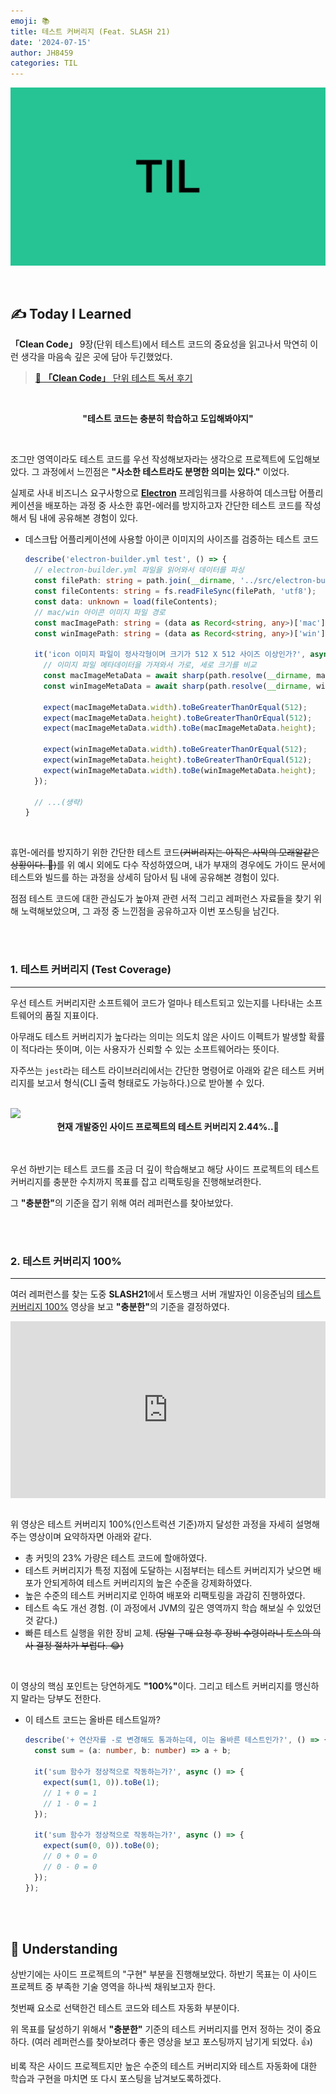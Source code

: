 ```yaml
---
emoji: 📚
title: 테스트 커버리지 (Feat. SLASH 21)
date: '2024-07-15'
author: JH8459
categories: TIL
---
```


![github-blog.png](../../assets/common/TIL.jpeg)

<br>

## ✍️ **T**oday **I** **L**earned

**「Clean Code」** 9장(단위 테스트)에서 테스트 코드의 중요성을 읽고나서 막연히 이런 생각을 마음속 깊은 곳에 담아 두긴했었다.

> <a href="https://blog.jh8459.com/2023-04-09-BOOK/" target="_blank">📌 <strong>「Clean Code」</strong> 단위 테스트 독서 후기</a>

<br>
<p align="center"><strong>"테스트 코드는 충분히 학습하고 도입해봐야지"</strong></p>
<br>

조그만 영역이라도 테스트 코드를 우선 작성해보자라는 생각으로 프로젝트에 도입해보았다. 그 과정에서 느낀점은 <strong>"사소한 테스트라도 분명한 의미는 있다."</strong> 이었다.

실제로 사내 비즈니스 요구사항으로 <a href="https://www.electronjs.org/" target="_blank"><strong>Electron</strong></a> 프레임워크를 사용하여 데스크탑 어플리케이션을 배포하는 과정 중 사소한 휴먼-에러를 방지하고자 간단한 테스트 코드를 작성해서 팀 내에 공유해본 경험이 있다.

- 데스크탑 어플리케이션에 사용할 아이콘 이미지의 사이즈를 검증하는 테스트 코드

  ```typescript
  describe('electron-builder.yml test', () => {
    // electron-builder.yml 파일을 읽어와서 데이터를 파싱
    const filePath: string = path.join(__dirname, '../src/electron-builder.yml');
    const fileContents: string = fs.readFileSync(filePath, 'utf8');
    const data: unknown = load(fileContents);
    // mac/win 아이콘 이미지 파일 경로
    const macImagePath: string = (data as Record<string, any>)['mac']['icon'];
    const winImagePath: string = (data as Record<string, any>)['win']['icon'];

    it('icon 이미지 파일이 정사각형이며 크기가 512 X 512 사이즈 이상인가?', async () => {
      // 이미지 파일 메타데이터을 가져와서 가로, 세로 크기를 비교
      const macImageMetaData = await sharp(path.resolve(__dirname, macImagePath)).metadata();
      const winImageMetaData = await sharp(path.resolve(__dirname, winImagePath)).metadata();

      expect(macImageMetaData.width).toBeGreaterThanOrEqual(512);
      expect(macImageMetaData.height).toBeGreaterThanOrEqual(512); 
      expect(macImageMetaData.width).toBe(macImageMetaData.height);

      expect(winImageMetaData.width).toBeGreaterThanOrEqual(512);
      expect(winImageMetaData.height).toBeGreaterThanOrEqual(512); 
      expect(winImageMetaData.width).toBe(winImageMetaData.height);
    });

    // ...(생략)
  }
  ```
<br>

휴먼-에러를 방지하기 위한 간단한 테스트 코드<del>(커버리지는 아직은 사막의 모래알같은 상황이다. 🥲)</del>를 위 예시 외에도 다수 작성하였으며, 내가 부재의 경우에도 가이드 문서에 테스트와 빌드를 하는 과정을 상세히 담아서 팀 내에 공유해본 경험이 있다.

점점 테스트 코드에 대한 관심도가 높아져 관련 서적 그리고 레퍼런스 자료들을 찾기 위해 노력해보았으며, 그 과정 중 느낀점을 공유하고자 이번 포스팅을 남긴다.

<br>
<br>

### 1. 테스트 커버리지 (Test Coverage)

---

우선 테스트 커버리지란 소프트웨어 코드가 얼마나 테스트되고 있는지를 나타내는 소프트웨어의 품질 지표이다.

아무래도 테스트 커버리지가 높다라는 의미는 의도치 않은 사이드 이펙트가 발생할 확률이 적다라는 뜻이며, 이는 사용자가 신뢰할 수 있는 소프트웨어라는 뜻이다.

자주쓰는 `jest`라는 테스트 라이브러리에서는 간단한 명령어로 아래와 같은 테스트 커버리지를 보고서 형식(CLI 출력 형태로도 가능하다.)으로 받아볼 수 있다.

<br>

<img src="https://jh8459.s3.ap-northeast-2.amazonaws.com/blog/2024-07-15-TIL/jest.png"/>
<br>
<center><strong>현재 개발중인 사이드 프로젝트의 테스트 커버리지 2.44%..🥲</strong></center><br><br>

우선 하반기는 테스트 코드를 조금 더 깊이 학습해보고 해당 사이드 프로젝트의 테스트 커버리지를 충분한 수치까지 목표를 잡고 리팩토링을 진행해보려한다.

그 <strong>"충분한"</strong>의 기준을 잡기 위해 여러 레퍼런스를 찾아보았다.

<br>
<br>

### 2. 테스트 커버리지 100%

---

여러 레퍼런스를 찾는 도중 <strong>SLASH21</strong>에서 토스뱅크 서버 개발자인 이응준님의 <a href="https://toss.im/slash-21/sessions/1-6" target="_blank">테스트 커버리지 100%</a> 영상을 보고 <strong>"충분한"</strong>의 기준을 결정하였다.

<style>
  .responsive-iframe-container {
    position: relative;
    overflow: hidden;
    padding-top: 56.25%;
  }

  .responsive-iframe-container iframe {
    position: absolute;
    top: 0;
    left: 0;
    width: 100%;
    height: 100%;
    border: 0;
  }
</style>

<div class="responsive-iframe-container"><iframe width="560" height="315" src="https://www.youtube.com/embed/jdlBu2vFv58?si=hn9E3KSIDO53WaKR" title="YouTube video player" frameborder="0" allow="accelerometer; autoplay; clipboard-write; encrypted-media; gyroscope; picture-in-picture; web-share" referrerpolicy="strict-origin-when-cross-origin" allowfullscreen></iframe></div><br>

위 영상은 테스트 커버리지 100%(인스트럭션 기준)까지 달성한 과정을 자세히 설명해주는 영상이며 요약하자면 아래와 같다.

- 총 커밋의 23% 가량은 테스트 코드에 할애하였다.
- 테스트 커버리지가 특정 지점에 도달하는 시점부터는 테스트 커버리지가 낮으면 배포가 안되게하여 테스트 커버리지의 높은 수준을 강제화하였다.
- 높은 수준의 테스트 커버리지로 인하여 배포와 리팩토링을 과감히 진행하였다.
- 테스트 속도 개선 경험. (이 과정에서 JVM의 깊은 영역까지 학습 해보실 수 있었던것 같다.)
- 빠른 테스트 실행을 위한 장비 교체. <del>(당일 구매 요청 후 장비 수령이라니 토스의 의사 결정 절차가 부럽다. 😂)</del>

<br>

이 영상의 핵심 포인트는 당연하게도 <strong>"100%"</strong>이다. 그리고 테스트 커버리지를 맹신하지 말라는 당부도 전한다.

- 이 테스트 코드는 올바른 테스트일까?

  ```typescript
  describe('+ 연산자를 -로 변경해도 통과하는데, 이는 올바른 테스트인가?', () => {
    const sum = (a: number, b: number) => a + b;

    it('sum 함수가 정상적으로 작동하는가?', async () => {
      expect(sum(1, 0)).toBe(1);
      // 1 + 0 = 1
      // 1 - 0 = 1
    });

    it('sum 함수가 정상적으로 작동하는가?', async () => {
      expect(sum(0, 0)).toBe(0);
      // 0 + 0 = 0
      // 0 - 0 = 0
    });
  });
  ```

<br>
<br>

## 🤔 Understanding

상반기에는 사이드 프로젝트의 "구현" 부분을 진행해보았다. 하반기 목표는 이 사이드 프로젝트 중 부족한 기술 영역을 하나씩 채워보고자 한다.

첫번째 요소로 선택한건 테스트 코드와 테스트 자동화 부분이다.

위 목표를 달성하기 위해서 <strong>"충분한"</strong> 기준의 테스트 커버리지를 먼저 정하는 것이 중요하다. (여러 레퍼런스를 찾아보려다 좋은 영상을 보고 포스팅까지 남기게 되었다. 👍)

비록 작은 사이드 프로젝트지만 높은 수준의 테스트 커버리지와 테스트 자동화에 대한 학습과 구현을 마치면 또 다시 포스팅을 남겨보도록하겠다.

<br>
<br>

```toc

```
